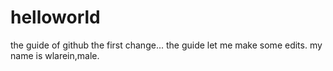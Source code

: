 # helloworld
the guide of github
the first change... the guide let me make some edits.
my name is wlarein,male.
